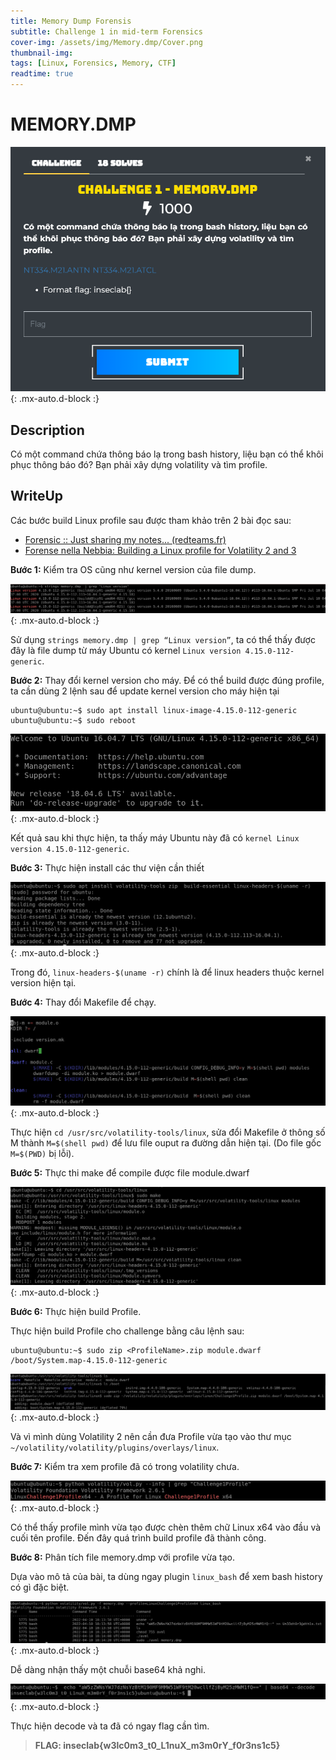 ```yaml
---
title: Memory Dump Forensis
subtitle: Challenge 1 in mid-term Forensics
cover-img: /assets/img/Memory.dmp/Cover.png
thumbnail-img:
tags: [Linux, Forensics, Memory, CTF]
readtime: true
---
```


# **MEMORY.DMP**

![CTF](/assets/img/Memory.dmp/CTF.png){: .mx-auto.d-block :}

## **Description**

Có một command chứa thông báo lạ trong bash history, liệu bạn có thể khôi phục thông báo đó? Bạn phải xây dựng volatility và tìm profile.

## **WriteUp**

Các bước build Linux profile sau được tham khảo trên 2 bài đọc sau:
- [Forensic :: Just sharing my notes... (redteams.fr)](https://redteams.fr/forensic/#screenshot)
- [Forense nella Nebbia: Building a Linux profile for Volatility 2 and 3](https://forensenellanebbia.blogspot.com/2021/02/building-profile-for-volatility-2-and-3.html)

**Bước 1:** Kiểm tra OS cũng như kernel version của file dump.

![image1](/assets/img/Memory.dmp/image1.png){: .mx-auto.d-block :}

Sử dụng `strings memory.dmp | grep “Linux version”`, ta có thể thấy được đây là file dump từ máy Ubuntu có kernel `Linux version 4.15.0-112-generic`.
 
**Bước 2:** Thay đổi kernel version cho máy.
Để có thể build được đúng profile, ta cần dùng 2 lệnh sau để update kernel version cho máy hiện tại 

```console
ubuntu@ubuntu:~$ sudo apt install linux-image-4.15.0-112-generic
ubuntu@ubuntu:~$ sudo reboot
```
![image2](/assets/img/Memory.dmp/image2.png){: .mx-auto.d-block :}

Kết quả sau khi thực hiện, ta thấy máy Ubuntu này đã có `kernel Linux version 4.15.0-112-generic`.
 
**Bước 3:** Thực hiện install các thư viện cần thiết

![image3](/assets/img/Memory.dmp/image3.png){: .mx-auto.d-block :}

Trong đó, `linux-headers-$(uname -r)` chính là để linux headers thuộc kernel version hiện tại.

**Bước 4:** Thay đổi Makefile để chạy.

![image4](/assets/img/Memory.dmp/image4.png){: .mx-auto.d-block :}

Thực hiện `cd /usr/src/volatility-tools/linux`, sửa đổi Makefile ở thông số M thành `M=$(shell pwd)` để lưu file ouput ra đường dẫn hiện tại. (Do file gốc `M=$(PWD)` bị lỗi).
 
**Bước 5:** Thực thi make để compile được file module.dwarf

![image5](/assets/img/Memory.dmp/image5.png){: .mx-auto.d-block :}
 
**Bước 6:** Thực hiện build Profile.

Thực hiện build Profile cho challenge bằng câu lệnh sau:

```console
ubuntu@ubuntu:~$ sudo zip <ProfileName>.zip module.dwarf /boot/System.map-4.15.0-112-generic
```
![image6](/assets/img/Memory.dmp/image6.png){: .mx-auto.d-block :}
 
Và vì mình dùng Volatility 2 nên cần đưa Profile vừa tạo vào thư mục `~/volatility/volatility/plugins/overlays/linux`.

**Bước 7:** Kiểm tra xem profile đã có trong volatility chưa.
 
![image7](/assets/img/Memory.dmp/image7.png){: .mx-auto.d-block :}

Có thể thấy profile mình vừa tạo được chèn thêm chữ Linux x64 vào đầu và cuối tên profile. Đến đây quá trình build profile đã thành công.

**Bước 8:** Phân tích file memory.dmp với profile vừa tạo.

Dựa vào mô tả của bài, ta dùng ngay plugin `linux_bash` để xem bash history có gì đặc biệt.

![image8](/assets/img/Memory.dmp/image8.png){: .mx-auto.d-block :}

Dễ dàng nhận thấy một chuỗi base64 khả nghi.

![image9](/assets/img/Memory.dmp/image9.png){: .mx-auto.d-block :}

Thực hiện decode và ta đã có ngay flag cần tìm.

> **FLAG: inseclab{w3lc0m3_t0_L1nuX_m3m0rY_f0r3ns1c5}**
